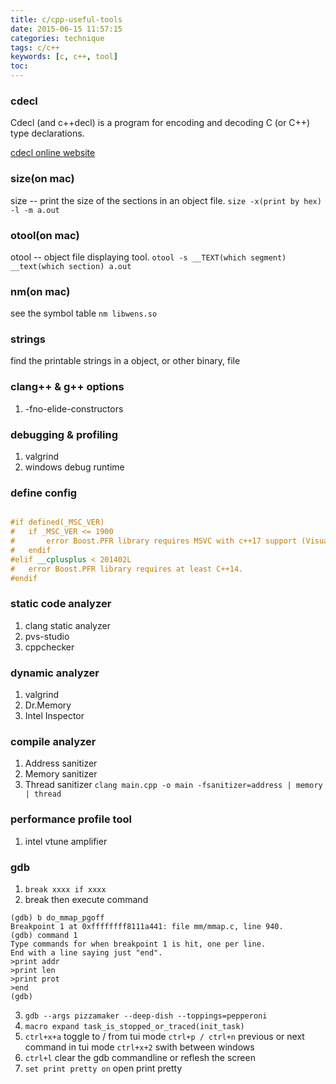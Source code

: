 ```yaml
---
title: c/cpp-useful-tools
date: 2015-06-15 11:57:15
categories: technique
tags: c/c++
keywords: [c, c++, tool]
toc:
---
```


### cdecl

 Cdecl  (and  c++decl) is a program for encoding and decoding C (or C++) type declarations.

 [cdecl online website](http://cdecl.org/)

### size(on mac)

size -- print the size of the sections in an object file.
`size -x(print by hex) -l -m a.out`

<!-- more -->
### otool(on mac)

otool -- object file displaying tool.
`otool -s __TEXT(which segment) __text(which section) a.out`

### nm(on mac)
see the symbol table
`nm libwens.so`

### strings
find the printable strings in a object, or other binary, file


### clang++ & g++ options
1. -fno-elide-constructors


### debugging & profiling

1. valgrind
2. windows debug runtime

### define config
```cpp

#if defined(_MSC_VER)
#   if _MSC_VER <= 1900
#       error Boost.PFR library requires MSVC with c++17 support (Visual Studio 2017 or later).
#   endif
#elif __cplusplus < 201402L
#   error Boost.PFR library requires at least C++14.
#endif
```

### static code analyzer
1. clang static analyzer
2. pvs-studio
3. cppchecker

### dynamic analyzer
1. valgrind
2. Dr.Memory
3. Intel Inspector

### compile analyzer
1. Address sanitizer
2. Memory sanitizer
3. Thread sanitizer
`clang main.cpp -o main -fsanitizer=address | memory | thread`

### performance profile tool
1. intel vtune amplifier


### gdb
1. `break xxxx if xxxx`
2.  break then execute command
```
(gdb) b do_mmap_pgoff
Breakpoint 1 at 0xffffffff8111a441: file mm/mmap.c, line 940.
(gdb) command 1
Type commands for when breakpoint 1 is hit, one per line.
End with a line saying just "end".
>print addr
>print len
>print prot
>end
(gdb)
```
3. `gdb --args pizzamaker --deep-dish --toppings=pepperoni`
4. `macro expand task_is_stopped_or_traced(init_task)`
4. `ctrl+x+a`  toggle to / from tui mode
   `ctrl+p / ctrl+n` previous or next command in tui mode
   `ctrl+x+2` swith between windows
5. `ctrl+l` clear the gdb commandline or reflesh the screen
6. `set print pretty on`  open print pretty
